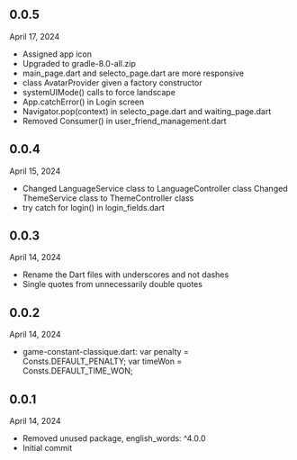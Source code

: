 
## 0.0.5
April 17, 2024
- Assigned app icon
- Upgraded to gradle-8.0-all.zip
- main_page.dart and selecto_page.dart are more responsive
- class AvatarProvider given a factory constructor
- systemUIMode() calls to force landscape
- App.catchError() in Login screen
- Navigator.pop(context) in selecto_page.dart and waiting_page.dart
- Removed Consumer<AvatarProvider>() in user_friend_management.dart

## 0.0.4
April 15, 2024
- Changed LanguageService class to LanguageController class
  Changed ThemeService class to ThemeController class
- try catch for login() in login_fields.dart

## 0.0.3
April 14, 2024
- Rename the Dart files with underscores and not dashes
- Single quotes from unnecessarily double quotes

## 0.0.2
April 14, 2024
- game-constant-classique.dart:
  var penalty = Consts.DEFAULT_PENALTY;
  var timeWon = Consts.DEFAULT_TIME_WON;

## 0.0.1
April 14, 2024
- Removed unused package, english_words: ^4.0.0
- Initial commit
